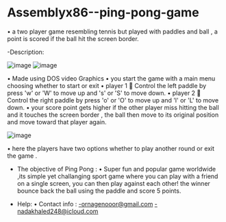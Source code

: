 # Assemblyx86--ping-pong-game
• a two player game resembling tennis but played with paddles and ball , a point is scored if the ball hit the screen border.

-Description:


![image](https://github.com/nasa013/Assemblyx86--ping-pong-game/assets/155069213/31363d00-caa4-44a9-b324-88e159b499dc)
![image](https://github.com/nasa013/Assemblyx86--ping-pong-game/assets/155069213/a35d138f-4eba-4b7c-b0a3-e2f0bab0b963)

• Made using DOS video Graphics 
• you start the game with a main menu choosing whether to start or exit
• player 1  Control the left paddle by press 'w' or 'W' to move up and 's' or 'S' to move down.
• player 2  Control the right paddle by press 'o' or 'O' to move up and 'l' or 'L' to move down.
• your score point gets higher if the other player miss hitting the ball and it touches the screen border , the ball then move to its original position and move toward that player again.

![image](https://github.com/nasa013/Assemblyx86--ping-pong-game/assets/155069213/57f435ec-de2d-4b95-870a-bfbbba0335d8)


• here the players have two options whether to play another round or exit the game .

- The objective of Ping Pong :
 • Super fun and popular game worldwide ,its simple yet challanging sport game where you can play with a friend on a single screen, you can then play against each other!
  the winner bounce back the ball using the paddle and score  5 points.


- Help:
  •	Contact info :
     -ornagenooor@gmail.com
     -nadakhaled248@icloud.com




